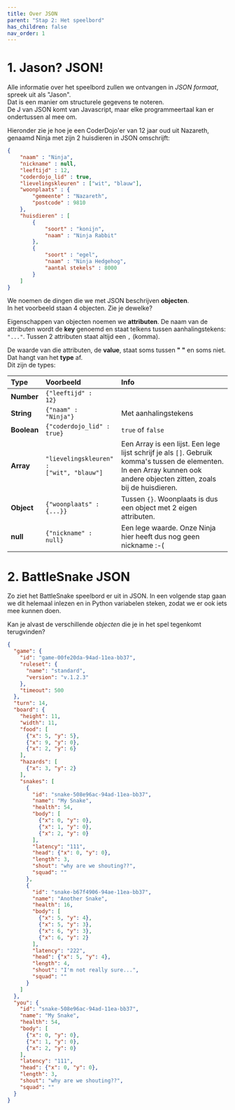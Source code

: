 ```yaml
---
title: Over JSON
parent: "Stap 2: Het speelbord"
has_children: false
nav_order: 1
---
```


# 1. Jason? JSON!
Alle informatie over het speelbord zullen we ontvangen in _JSON formaat_, spreek uit als "Jason".  
Dat is een manier om structurele gegevens te noteren.  
De J van JSON komt van Javascript, maar elke programmeertaal kan er ondertussen al mee om.  

Hieronder zie je hoe je een CoderDojo'er van 12 jaar oud uit Nazareth, genaamd Ninja met zijn 2 huisdieren in JSON omschrijft:
```json
{
    "naam" : "Ninja",
    "nickname" : null,
    "leeftijd" : 12,
    "coderdojo_lid" : true,
    "lievelingskleuren" : ["wit", "blauw"],
    "woonplaats" : {
        "gemeente" : "Nazareth",
        "postcode" : 9810
    },
    "huisdieren" : [
        {
            "soort" : "konijn",
            "naam" : "Ninja Rabbit"
        },
        {
            "soort" : "egel",
            "naam" : "Ninja Hedgehog",
            "aantal stekels" : 8000
        }
    ]
}
```

We noemen de dingen die we met JSON beschrijven __objecten__.  
In het voorbeeld staan 4 objecten. Zie je dewelke?

Eigenschappen van objecten noemen we __attributen__.
De naam van de attributen wordt de __key__ genoemd en staat telkens tussen aanhalingstekens: `"..."`.
Tussen 2 attributen staat altijd een `,` (komma).

De waarde van die attributen, de __value__, staat soms tussen __" "__ en soms niet. Dat hangt van het __type__ af.    
Dit zijn de types:

| Type | Voorbeeld | Info |
|:-----|:----------|:-----|
| __Number__ | <code lang="json">{"leeftijd" : 12}</code> | |
| __String__ | <code lang="json">{"naam" : "Ninja"}</code> | Met aanhalingstekens |
| __Boolean__ | <code lang="json">{"coderdojo_lid" : true}</code> | `true` of `false` |
| __Array__ | <code lang="json">"lievelingskleuren" : ["wit", "blauw"]</code> | Een Array is een lijst. Een lege lijst schrijf je als  `[]`. Gebruik komma's tussen de elementen. In een Array kunnen ook andere objecten zitten, zoals bij de huisdieren. |
| __Object__ | <code lang="json">{"woonplaats" : {...}}</code> | Tussen `{}`. Woonplaats is dus een object met 2 eigen attributen. |
| __null__ | <code lang="json">{"nickname" : null}</code> | Een lege waarde. Onze Ninja hier heeft dus nog geen nickname :-( |


# 2. BattleSnake JSON
Zo ziet het BattleSnake speelbord er uit in JSON.
In een volgende stap gaan we dit helemaal inlezen en in Python variabelen steken, zodat we er ook iets mee kunnen doen.

Kan je alvast de verschillende _objecten_ die je in het spel tegenkomt terugvinden?  

```json
{
  "game": {
    "id": "game-00fe20da-94ad-11ea-bb37",
    "ruleset": {
      "name": "standard",
      "version": "v.1.2.3"
    },
    "timeout": 500
  },
  "turn": 14,
  "board": {
    "height": 11,
    "width": 11,
    "food": [
      {"x": 5, "y": 5}, 
      {"x": 9, "y": 0}, 
      {"x": 2, "y": 6}
    ],
    "hazards": [
      {"x": 3, "y": 2}
    ],
    "snakes": [
      {
        "id": "snake-508e96ac-94ad-11ea-bb37",
        "name": "My Snake",
        "health": 54,
        "body": [
          {"x": 0, "y": 0}, 
          {"x": 1, "y": 0}, 
          {"x": 2, "y": 0}
        ],
        "latency": "111",
        "head": {"x": 0, "y": 0},
        "length": 3,
        "shout": "why are we shouting??",
        "squad": ""
      }, 
      {
        "id": "snake-b67f4906-94ae-11ea-bb37",
        "name": "Another Snake",
        "health": 16,
        "body": [
          {"x": 5, "y": 4}, 
          {"x": 5, "y": 3}, 
          {"x": 6, "y": 3},
          {"x": 6, "y": 2}
        ],
        "latency": "222",
        "head": {"x": 5, "y": 4},
        "length": 4,
        "shout": "I'm not really sure...",
        "squad": ""
      }
    ]
  },
  "you": {
    "id": "snake-508e96ac-94ad-11ea-bb37",
    "name": "My Snake",
    "health": 54,
    "body": [
      {"x": 0, "y": 0}, 
      {"x": 1, "y": 0}, 
      {"x": 2, "y": 0}
    ],
    "latency": "111",
    "head": {"x": 0, "y": 0},
    "length": 3,
    "shout": "why are we shouting??",
    "squad": ""
  }
}
```

